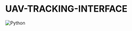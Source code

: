 # UAV-TRACKING-INTERFACE
![Python](https://img.shields.io/badge/python-3670A0?style=for-the-badge&logo=python&logoColor=ffdd54)

